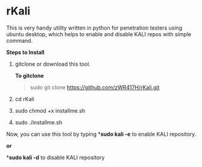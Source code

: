 # rKali
This is very handy utility written in python for penetration testers using ubuntu desktop, which helps to enable and disable KALI repos with simple command.

**Steps to Install**

1. gitclone or download this tool.

    **To gitclone**
    > sudo git clone https://github.com/zWR417H/rKali.git

2. cd rKali

3. sudo chmod +x installme.sh

4. sudo ./installme.sh

Now, you can use this tool by typing ***sudo kali -e** to enable KALI repository.

**or**

***sudo kali -d** to disable KALI repository
